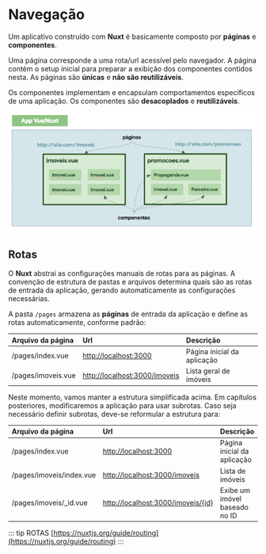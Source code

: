 # Navegação

Um aplicativo construído com **Nuxt** é basicamente composto por **páginas** e **componentes**.

Uma página corresponde a uma rota/url acessível pelo navegador.  A página contém o setup inicial para preparar a exibição dos componentes contidos nesta. As páginas são **únicas** e **não são reutilizáveis**.

Os componentes implementam e encapsulam comportamentos específicos de uma aplicação. Os componentes são **desacoplados** e **reutilizáveis**.

![](./assets/navegacao.png)

## Rotas

O **Nuxt** abstrai as configurações manuais de rotas para as páginas. A convenção de estrutura de pastas e arquivos determina quais são as rotas de entrada da aplicação, gerando automaticamente as configurações necessárias.

A pasta `/pages` armazena as **páginas** de entrada da aplicação e define as rotas automaticamente, conforme padrão:

| Arquivo da página | Url | Descrição |
| :--- | :--- | :--- |
| /pages/index.vue | [http://localhost:3000](http://localhost:3000) | Página inicial da aplicação |
| /pages/imoveis.vue | [http://localhost:3000/imoveis](http://localhost:3000/imoveis) | Lista geral de imóveis |

Neste momento, vamos manter a estrutura simplificada acima. Em capítulos posteriores, modificaremos a aplicação para usar subrotas. Caso seja necessário definir subrotas, deve-se reformular a estrutura para:

| Arquivo da página | Url | Descrição |
| :--- | :--- | :--- |
| /pages/index.vue | [http://localhost:3000](http://localhost:3000) | Página inicial da aplicação |
| /pages/imoveis/index.vue | [http://localhost:3000/imoveis](http://localhost:3000/imoveis) | Lista de imóveis |
| /pages/imoveis/\_id.vue | [http://localhost:3000/imoveis/{id}](http://localhost:3000/imoveis/{id}) | Exibe um imóvel baseado no ID |

::: tip ROTAS
[https://nuxtjs.org/guide/routing](https://nuxtjs.org/guide/routing)
:::



